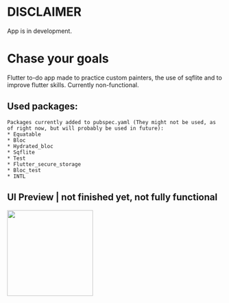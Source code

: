 # DISCLAIMER

App is in development.

# Chase your goals

Flutter to-do app made to practice custom painters, the use of sqflite and to improve flutter skills. Currently non-functional.

## Used packages: 
    Packages currently added to pubspec.yaml (They might not be used, as of right now, but will probably be used in future):
    * Equatable
    * Bloc
    * Hydrated_bloc
    * Sqflite
    * Test
    * Flutter_secure_storage
    * Bloc_test
    * INTL 
    

## UI Preview | not finished yet, not fully functional
<img src="ui_preview.gif" width="200">